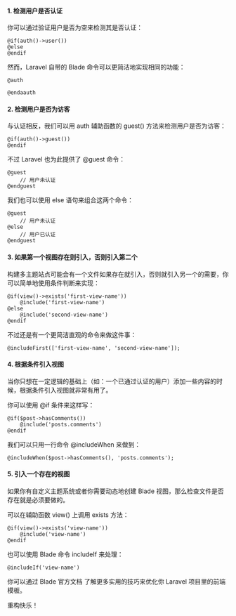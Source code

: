 #### 1. 检测用户是否认证

你可以通过验证用户是否为空来检测其是否认证：
````
@if(auth()->user())
@else
@endif
````
然而，Laravel 自带的 Blade 命令可以更简洁地实现相同的功能：
```
@auth

@endaauth
```
#### 2. 检测用户是否为访客
与认证相反，我们可以用 auth 辅助函数的 guest() 方法来检测用户是否为访客：
```
@if(auth()->guest())
@endif
```
不过 Laravel 也为此提供了 @guest 命令：
```
@guest
    // 用户未认证
@endguest
```
我们也可以使用 else 语句来组合这两个命令：
```
@guest
    // 用户未认证
@else
    // 用户已认证
@endguest
```
#### 3. 如果第一个视图存在则引入，否则引入第二个
构建多主题站点可能会有一个文件如果存在就引入，否则就引入另一个的需要，你可以简单地使用条件判断来实现：
```
@if(view()->exists('first-view-name'))
    @include('first-view-name')
@else
    @include('second-view-name')
@endif
```
不过还是有一个更简洁直观的命令来做这件事：
```
@includeFirst(['first-view-name', 'second-view-name']);
```

#### 4. 根据条件引入视图
当你只想在一定逻辑的基础上（如：一个已通过认证的用户）添加一些内容的时候，根据条件引入视图就非常有用了。

你可以使用 @if 条件来这样写：
```
@if($post->hasComments())
    @include('posts.comments')
@endif
```
我们可以只用一行命令 @includeWhen 来做到：
```
@includeWhen($post->hasComments(), 'posts.comments');
```
#### 5. 引入一个存在的视图
如果你有自定义主题系统或者你需要动态地创建 Blade 视图，那么检查文件是否存在就是必须要做的。

可以在辅助函数 view() 上调用 exists 方法：
```
@if(view()->exists('view-name'))
    @include('view-name')
@endif
```
也可以使用 Blade 命令 includeIf 来处理：
```
@includeIf('view-name')
```
你可以通过 Blade 官方文档 了解更多实用的技巧来优化你 Laravel 项目里的前端模板。

重构快乐！